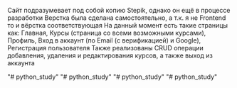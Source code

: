 Сайт подразумевает под собой копию Stepik, однако он ещё в процессе разработки
Верстка была сделана самостоятельно, а т.к. я не Frontend то и вёрстка соответствующая
На данный момент есть такие страницы как: Главная, Курсы (страница со всеми возможными курсами), Профиль, Вход в аккаунт (по Email (с верификацией) и Google), Регистрация пользователя
Также реализованы CRUD операции добавления, удаления и редактирования курсов, а также выход из аккаунта 

"# python_study" 
"# python_study" 
"# python_study" 
"# python_study" 
